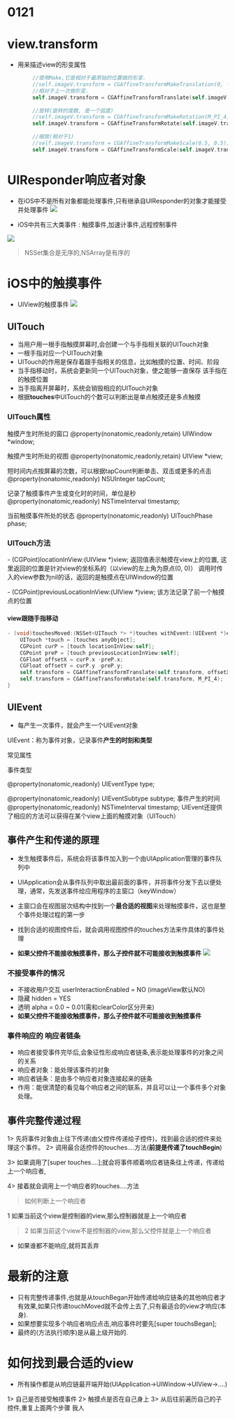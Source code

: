 # 0121

# view.transform
* 用来描述view的形变属性
```objectivec
        //使用Make,它是相对于最原始的位置做的形变.
        //self.imageV.transform = CGAffineTransformMakeTranslation(0, -100);
        //相对于上一次做形变.
        self.imageV.transform = CGAffineTransformTranslate(self.imageV.transform, 0, -100);
        
        //旋转(旋转的度数, 是一个弧度)
        //self.imageV.transform = CGAffineTransformMakeRotation(M_PI_4);
        self.imageV.transform = CGAffineTransformRotate(self.imageV.transform, M_PI_4);
        
        //缩放(相对于1)
        //self.imageV.transform = CGAffineTransformMakeScale(0.5, 0.5);
        self.imageV.transform = CGAffineTransformScale(self.imageV.transform, 0.8, 0.8);
```

# UIResponder响应者对象
* 在iOS中不是所有对象都能处理事件,只有继承自UIResponder的对象才能接受并处理事件
![](/grammar/images/20140320225429296.png)

* iOS中共有三大类事件 : 触摸事件,加速计事件,远程控制事件

![](/0121/images/WX20170808-192801.png)
> NSSet集合是无序的,NSArray是有序的

# iOS中的触摸事件
* UIView的触摸事件
![](/0121/images/WX20170808-193110.png)

## UITouch

* 当用户用一根手指触摸屏幕时,会创建一个与手指相关联的UITouch对象
* 一根手指对应一个UITouch对象
* UITouch的作用是保存着跟手指相关的信息，比如触摸的位置、时间、阶段
* 当手指移动时，系统会更新同一个UITouch对象，使之能够一直保存
该手指在的触摸位置
* 当手指离开屏幕时，系统会销毁相应的UITouch对象
* 根据**touches**中UITouch的个数可以判断出是单点触摸还是多点触摸

### UITouch属性

触摸产生时所处的窗口
@property(nonatomic,readonly,retain) UIWindow    *window;

触摸产生时所处的视图@property(nonatomic,readonly,retain) UIView      *view;

短时间内点按屏幕的次数，可以根据tapCount判断单击、双击或更多的点击@property(nonatomic,readonly) NSUInteger          tapCount;

记录了触摸事件产生或变化时的时间，单位是秒@property(nonatomic,readonly) NSTimeInterval      timestamp;

当前触摸事件所处的状态@property(nonatomic,readonly) UITouchPhase        phase;

### UITouch方法
\- (CGPoint)locationInView:(UIView *)view;
返回值表示触摸在view上的位置,这里返回的位置是针对view的坐标系的（以view的左上角为原点(0, 0)）调用时传入的view参数为nil的话，返回的是触摸点在UIWindow的位置

\- (CGPoint)previousLocationInView:(UIView *)view;该方法记录了前一个触摸点的位置

#### view跟随手指移动

```objectivec
- (void)touchesMoved:(NSSet<UITouch *> *)touches withEvent:(UIEvent *)event{
    UITouch *touch = [touches anyObject];
    CGPoint curP = [touch locationInView:self];
    CGPoint preP = [touch previousLocationInView:self];
    CGFloat offsetX = curP.x -preP.x;
    CGFloat offsetY = curP.y -preP.y;
    self.transform = CGAffineTransformTranslate(self.transform, offsetX, offsetY);
    self.transform = CGAffineTransformRotate(self.transform, M_PI_4);
}
```

## UIEvent
* 每产生一次事件，就会产生一个UIEvent对象UIEvent：称为事件对象，记录事件**产生的时刻和类型**
常见属性
事件类型
@property(nonatomic,readonly) UIEventType     type;
@property(nonatomic,readonly) UIEventSubtype  subtype;
事件产生的时间
@property(nonatomic,readonly) NSTimeInterval  timestamp;
UIEvent还提供了相应的方法可以获得在某个view上面的触摸对象（UITouch）

## 事件产生和传递的原理
* 发生触摸事件后，系统会将该事件加入到一个由UIApplication管理的事件队列中
* UIApplication会从事件队列中取出最前面的事件，并将事件分发下去以便处理，通常，先发送事件给应用程序的主窗口（keyWindow）
* 主窗口会在视图层次结构中找到一个**最合适的视图**来处理触摸事件，这也是整个事件处理过程的第一步

* 找到合适的视图控件后，就会调用视图控件的touches方法来作具体的事件处理

* **如果父控件不能接收触摸事件，那么子控件就不可能接收到触摸事件**
![](/0121/images/WX20170808-201710.png)

### 不接受事件的情况
* 不接收用户交互   userInteractionEnabled = NO(imageView默认NO)
* 隐藏   hidden = YES
* 透明   alpha = 0.0 ~ 0.01(需和clearColor区分开来)
* **如果父控件不能接收触摸事件，那么子控件就不可能接收到触摸事件**

### 事件响应的 响应者链条
* 响应者接受事件完毕后,会象征性形成响应者链条,表示能处理事件的对象之间的关系
* 响应者对象：能处理该事件的对象
* 响应者链条：是由多个响应者对象连接起来的链条
* 作用：能很清楚的看见每个响应者之间的联系，并且可以让一个事件多个对象处理。

## 事件完整传递过程
1> 先将事件对象由上往下传递(由父控件传递给子控件)，找到最合适的控件来处理这个事件。
2> 调用最合适控件的touches….方法(**前提是传递了touchBegin**)
3> 如果调用了[super touches….];就会将事件顺着响应者链条往上传递，传递给上一个响应者,
4> 接着就会调用上一个响应者的touches….方法

> 如何判断上一个响应者
> 1 如果当前这个view是控制器的view,那么控制器就是上一个响应者
> 2 如果当前这个view不是控制器的view,那么父控件就是上一个响应者

* 如果谁都不能响应,就将其丢弃

# 最新的注意
* 只有完整传递事件,也就是从touchBegan开始传递给响应链条的其他响应者才有效果,如果只传递touchMoved就不会传上去了,只有最适合的view才响应(本身).
* 如果想要实现多个响应者响应点击,响应事件时要先[super touchsBegan];
* 最终的(方法执行顺序)是从最上级开始的.

# 如何找到最合适的view
* 所有操作都是从响应链最开端开始(UIApplication->UIWindow->UIView->....)

1> 自己是否接受触摸事件
2> 触摸点是否在自己身上
3> 从后往前遍历自己的子控件,重复上面两个步骤
我人